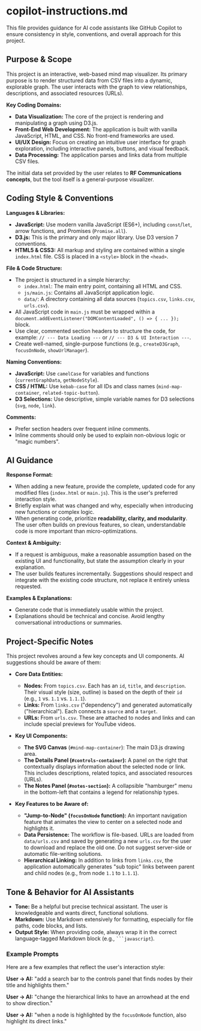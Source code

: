 # copilot-instructions.md

This file provides guidance for AI code assistants like GitHub Copilot to ensure consistency in style, conventions, and overall approach for this project.

## Purpose & Scope

This project is an interactive, web-based mind map visualizer. Its primary purpose is to render structured data from CSV files into a dynamic, explorable graph. The user interacts with the graph to view relationships, descriptions, and associated resources (URLs).

**Key Coding Domains:**
- **Data Visualization:** The core of the project is rendering and manipulating a graph using D3.js.
- **Front-End Web Development:** The application is built with vanilla JavaScript, HTML, and CSS. No front-end frameworks are used.
- **UI/UX Design:** Focus on creating an intuitive user interface for graph exploration, including interactive panels, buttons, and visual feedback.
- **Data Processing:** The application parses and links data from multiple CSV files.

The initial data set provided by the user relates to **RF Communications concepts**, but the tool itself is a general-purpose visualizer.

## Coding Style & Conventions

**Languages & Libraries:**
- **JavaScript:** Use modern vanilla JavaScript (ES6+), including `const`/`let`, arrow functions, and Promises (`Promise.all`).
- **D3.js:** This is the primary and only major library. Use D3 version 7 conventions.
- **HTML5 & CSS3:** All markup and styling are contained within a single `index.html` file. CSS is placed in a `<style>` block in the `<head>`.

**File & Code Structure:**
- The project is structured in a simple hierarchy:
  - `index.html`: The main entry point, containing all HTML and CSS.
  - `js/main.js`: Contains all JavaScript application logic.
  - `data/`: A directory containing all data sources (`topics.csv`, `links.csv`, `urls.csv`).
- All JavaScript code in `main.js` must be wrapped within a `document.addEventListener("DOMContentLoaded", () => { ... });` block.
- Use clear, commented section headers to structure the code, for example: `// --- Data Loading ---` or `// --- D3 & UI Interaction ---`.
- Create well-named, single-purpose functions (e.g., `createD3Graph`, `focusOnNode`, `showUrlManager`).

**Naming Conventions:**
- **JavaScript:** Use `camelCase` for variables and functions (`currentGraphData`, `getNodeStyle`).
- **CSS / HTML:** Use `kebab-case` for all IDs and class names (`mind-map-container`, `related-topic-button`).
- **D3 Selections:** Use descriptive, simple variable names for D3 selections (`svg`, `node`, `link`).

**Comments:**
- Prefer section headers over frequent inline comments.
- Inline comments should only be used to explain non-obvious logic or "magic numbers".

## AI Guidance

**Response Format:**
- When adding a new feature, provide the complete, updated code for any modified files (`index.html` or `main.js`). This is the user's preferred interaction style.
- Briefly explain what was changed and why, especially when introducing new functions or complex logic.
- When generating code, prioritize **readability, clarity, and modularity**. The user often builds on previous features, so clean, understandable code is more important than micro-optimizations.

**Context & Ambiguity:**
- If a request is ambiguous, make a reasonable assumption based on the existing UI and functionality, but state the assumption clearly in your explanation.
- The user builds features incrementally. Suggestions should respect and integrate with the existing code structure, not replace it entirely unless requested.

**Examples & Explanations:**
- Generate code that is immediately usable within the project.
- Explanations should be technical and concise. Avoid lengthy conversational introductions or summaries.

## Project-Specific Notes

This project revolves around a few key concepts and UI components. AI suggestions should be aware of them:

- **Core Data Entities:**
  - **Nodes:** From `topics.csv`. Each has an `id`, `title`, and `description`. Their visual style (size, outline) is based on the depth of their `id` (e.g., `1` vs. `1.1` vs. `1.1.1`).
  - **Links:** From `links.csv` ("dependency") and generated automatically ("hierarchical"). Each connects a `source` and a `target`.
  - **URLs:** From `urls.csv`. These are attached to nodes and links and can include special previews for YouTube videos.

- **Key UI Components:**
  - **The SVG Canvas** (`#mind-map-container`): The main D3.js drawing area.
  - **The Details Panel (`#controls-container`):** A panel on the right that contextually displays information about the selected node or link. This includes descriptions, related topics, and associated resources (URLs).
  - **The Notes Panel (`#notes-section`):** A collapsible "hamburger" menu in the bottom-left that contains a legend for relationship types.

- **Key Features to be Aware of:**
  - **"Jump-to-Node" (`focusOnNode` function):** An important navigation feature that animates the view to center on a selected node and highlights it.
  - **Data Persistence:** The workflow is file-based. URLs are loaded from `data/urls.csv` and saved by generating a new `urls.csv` for the user to download and replace the old one. Do not suggest server-side or automatic file-writing solutions.
  - **Hierarchical Linking:** In addition to links from `links.csv`, the application automatically generates "sub topic" links between parent and child nodes (e.g., from node `1.1` to `1.1.1`).

## Tone & Behavior for AI Assistants

- **Tone:** Be a helpful but precise technical assistant. The user is knowledgeable and wants direct, functional solutions.
- **Markdown:** Use Markdown extensively for formatting, especially for file paths, code blocks, and lists.
- **Output Style:** When providing code, always wrap it in the correct language-tagged Markdown block (e.g., ` ```javascript `).

### Example Prompts

Here are a few examples that reflect the user's interaction style:

**User → AI:** "add a search bar to the controls panel that finds nodes by their title and highlights them."

**User → AI:** "change the hierarchical links to have an arrowhead at the end to show direction."

**User → AI:** "when a node is highlighted by the `focusOnNode` function, also highlight its direct links."